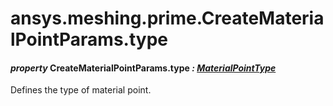 # ansys.meshing.prime.CreateMaterialPointParams.type

#### *property* CreateMaterialPointParams.type *: [MaterialPointType](ansys.meshing.prime.MaterialPointType.md#ansys.meshing.prime.MaterialPointType)*

Defines the type of material point.

<!-- !! processed by numpydoc !! -->
